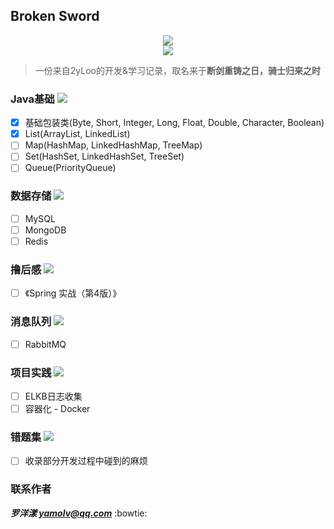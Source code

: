 ## Broken Sword
<div align="center"><img src="https://timgsa.baidu.com/timg?image&quality=80&size=b9999_10000&sec=1556023644308&di=eb7b13a34bb4ac70889c22f539b8967b&imgtype=0&src=http%3A%2F%2Fask-fd.zol-img.com.cn%2Fg5%2FM00%2F06%2F01%2FChMkJ1oRWjOIfETPAALLARyKz9AAAiTHAPd9dsAAssZ401.jpg"/></div>
<div align="center"><img src="https://img.shields.io/badge/WeChat-yamolv-green.svg"/></div>

> 一份来自2yLoo的开发&学习记录，取名来于**断剑重铸之日，骑士归来之时**

### **Java基础** ![](http://progressed.io/bar/35)
- [x] 基础包装类(Byte, Short, Integer, Long, Float, Double, Character, Boolean)
- [x] List(ArrayList, LinkedList)
- [ ] Map(HashMap, LinkedHashMap, TreeMap)
- [ ] Set(HashSet, LinkedHashSet, TreeSet)
- [ ] Queue(PriorityQueue)

### **数据存储** ![](http://progressed.io/bar/0)
- [ ] MySQL
- [ ] MongoDB
- [ ] Redis

### **撸后感** ![](http://progressed.io/bar/30)
- [ ] 《Spring 实战（第4版）》

### **消息队列** ![](http://progressed.io/bar/0)
- [ ] RabbitMQ

### **项目实践** ![](http://progressed.io/bar/0)
- [ ] ELKB日志收集
- [ ] 容器化 - Docker

### **错题集** ![](http://progressed.io/bar/100)

- [ ] 收录部分开发过程中碰到的麻烦

### **联系作者**
***罗洋漾 yamolv@qq.com*** :bowtie:
